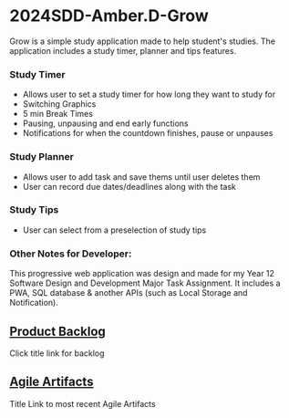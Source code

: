 # 2024SDD-Amber.D-Grow
Grow is a simple study application made to help student's studies. The application includes a study timer, planner and tips features. 

### Study Timer 
- Allows user to set a study timer for how long they want to study for 
- Switching Graphics
- 5 min Break Times
- Pausing, unpausing and end early functions 
- Notifications for when the countdown finishes, pause or unpauses

### Study Planner 
- Allows user to add task and save thems until user deletes them 
- User can record due dates/deadlines along with the task 

### Study Tips
- User can select from a preselection of study tips

### Other Notes for Developer: 
This progressive web application was design and made for my Year 12 Software Design and Development Major Task Assignment. 
It includes a PWA, SQL database & another APIs (such as Local Storage and Notification).

## [Product Backlog](/productBacklog.md)
Click title link for backlog

## [Agile Artifacts](/AgileArtifacts.md)
Title Link to most recent Agile Artifacts
